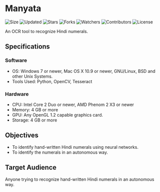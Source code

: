 # Manyata

![Size](https://img.shields.io/github/repo-size/2kabhishek/Manyata?style=plastic&color=0f0&label=Size)
![Updated](https://img.shields.io/github/last-commit/2kabhishek/Manyata?style=plastic&color=f00&label=Updated)
![Stars](https://img.shields.io/github/stars/2kabhishek/Manyata?style=plastic&color=ffc801&label=Stars)
![Forks](https://img.shields.io/github/forks/2kabhishek/Manyata?style=plastic&color=003cff&label=Forks)
![Watchers](https://img.shields.io/github/watchers/2kabhishek/Manyata?style=plastic&color=ff5500&label=Watchers)
![Contributors](https://img.shields.io/github/contributors/2kabhishek/Manyata?style=plastic&color=f0f&label=Contributors)
![License](https://img.shields.io/github/license/2kabhishek/Manyata?style=plastic&color=555&label=License)

An OCR tool to recognize Hindi numerals.


## Specifications

### Software

* OS: Windows 7 or newer, Mac OS X 10.9 or newer, GNU/Linux, BSD and other Unix Systems.
* Tools Used: Python, OpenCV, Tesseract

### Hardware

* CPU: Intel Core 2 Duo or newer, AMD Phenom 2 X3 or newer
* Memory: 4 GB or more
* GPU: Any OpenGL 1.2 capable graphics card.
* Storage: 4 GB or more

## Objectives

-  To identify hand-written Hindi numerals using neural networks.
-  To identify the numerals in an autonomous way.

## Target Audience

Anyone trying to recognize hand-written Hindi numerals in an autonomous way.



